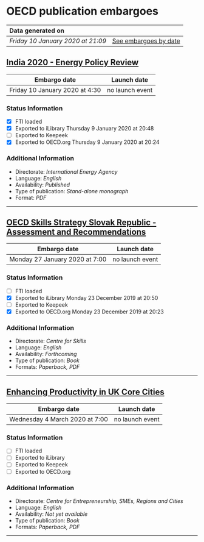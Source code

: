 # OECD publication embargoes

Data generated on | |
|:-----|------:|
| *Friday 10 January 2020 at 21:09* | [See embargoes by date](embargoes-by-date.md) |

## [India 2020 - Energy Policy Review](https://doi.org/10.1787/9faa9816-en)

Embargo date | Launch date
-------------|:------------:
Friday 10 January 2020 at 4:30 | no launch event

### Status Information

- [x] FTI loaded 
- [x] Exported to iLibrary Thursday 9 January 2020 at 20:48
- [ ] Exported to Keepeek
- [x] Exported to OECD.org Thursday 9 January 2020 at 20:24

### Additional Information

* Directorate: *International Energy Agency*
* Language: *English*
* Availability: *Published*
* Type of publication: *Stand-alone monograph*
* Format: *PDF*

------

## [OECD Skills Strategy Slovak Republic - Assessment and Recommendations](https://doi.org/10.1787/bb688e68-en)

Embargo date | Launch date
-------------|:------------:
Monday 27 January 2020 at 7:00 | no launch event

### Status Information

- [ ] FTI loaded
- [x] Exported to iLibrary Monday 23 December 2019 at 20:50
- [ ] Exported to Keepeek
- [x] Exported to OECD.org Monday 23 December 2019 at 20:23

### Additional Information

* Directorate: *Centre for Skills*
* Language: *English*
* Availability: *Forthcoming*
* Type of publication: *Book*
* Formats: *Paperback, PDF*

------

## [Enhancing Productivity in UK Core Cities](https://doi.org/10.1787/9ef55ff7-en)

Embargo date | Launch date
-------------|:------------:
Wednesday 4 March 2020 at 7:00 | no launch event

### Status Information

- [ ] FTI loaded
- [ ] Exported to iLibrary
- [ ] Exported to Keepeek
- [ ] Exported to OECD.org

### Additional Information

* Directorate: *Centre for Entrepreneurship, SMEs, Regions and Cities*
* Language: *English*
* Availability: *Not yet available*
* Type of publication: *Book*
* Formats: *Paperback, PDF*

------
